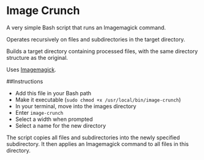 Image Crunch
============
A very simple Bash script that runs an Imagemagick command.

Operates recursively on files and subdirectories in the target directory.

Builds a target directory containing processed files, with the same directory structure as the original.

Uses [Imagemagick](http://www.imagemagick.org/script/index.php).

##Instructions

* Add this file in your Bash path
* Make it executable (`sudo chmod +x /usr/local/bin/image-crunch`)
* In your terminal, move into the images directory
* Enter `image-crunch`
* Select a width when prompted
* Select a name for the new directory

The script copies all files and subdirectories into the newly specified subdirectory.
It then applies an Imagemagick command to all files in this directory.
